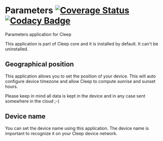 # Parameters [![Coverage Status](https://coveralls.io/repos/github/tangb/cleepapp-parameters/badge.svg?branch=master)](https://coveralls.io/github/tangb/cleepapp-parameters?branch=master) [![Codacy Badge](https://app.codacy.com/project/badge/Grade/87825b92708b41beb38505a8d306418e)](https://www.codacy.com/gh/CleepDevice/cleepapp-parameters/dashboard?utm_source=github.com&amp;utm_medium=referral&amp;utm_content=CleepDevice/cleepapp-parameters&amp;utm_campaign=Badge_Grade)

Parameters application for Cleep

This application is part of Cleep core and it is installed by default. It can't be uninstalled.

## Geographical position

This application allows you to set the position of your device. This will auto configure device timezone and allow Cleep to compute sunrise and sunset hours.

Please keep in mind all data is kept in the device and in any case sent somewhere in the cloud ;-)

## Device name

You can set the device name using this application. The device name is important to recognize it on your Cleep device network.

